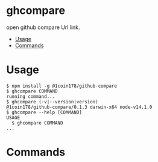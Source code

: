 ghcompare
=========

open github compare Url link.

<!-- toc -->
* [Usage](#usage)
* [Commands](#commands)
<!-- tocstop -->
# Usage
<!-- usage -->
```sh-session
$ npm install -g @1coin178/github-compare
$ ghcompare COMMAND
running command...
$ ghcompare (-v|--version|version)
@1coin178/github-compare/0.1.3 darwin-x64 node-v14.1.0
$ ghcompare --help [COMMAND]
USAGE
  $ ghcompare COMMAND
...
```
<!-- usagestop -->
# Commands
<!-- commands -->

<!-- commandsstop -->
